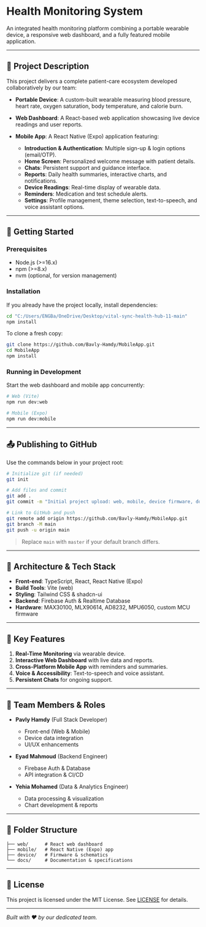 # Health Monitoring System

An integrated health monitoring platform combining a portable wearable device, a responsive web dashboard, and a fully featured mobile application.

---

## 📝 Project Description

This project delivers a complete patient-care ecosystem developed collaboratively by our team:

* **Portable Device**: A custom-built wearable measuring blood pressure, heart rate, oxygen saturation, body temperature, and calorie burn.
* **Web Dashboard**: A React-based web application showcasing live device readings and user reports.
* **Mobile App**: A React Native (Expo) application featuring:

  * **Introduction & Authentication**: Multiple sign-up & login options (email/OTP).
  * **Home Screen**: Personalized welcome message with patient details.
  * **Chats**: Persistent support and guidance interface.
  * **Reports**: Daily health summaries, interactive charts, and notifications.
  * **Device Readings**: Real-time display of wearable data.
  * **Reminders**: Medication and test schedule alerts.
  * **Settings**: Profile management, theme selection, text-to-speech, and voice assistant options.

---

## 🚀 Getting Started

### Prerequisites

* Node.js (>=16.x)
* npm (>=8.x)
* nvm (optional, for version management)

### Installation

If you already have the project locally, install dependencies:

```bash
cd "C:/Users/ENGBa/OneDrive/Desktop/vital-sync-health-hub-11-main"
npm install
```

To clone a fresh copy:

```bash
git clone https://github.com/Bavly-Hamdy/MobileApp.git
cd MobileApp
npm install
```

### Running in Development

Start the web dashboard and mobile app concurrently:

```bash
# Web (Vite)
npm run dev:web

# Mobile (Expo)
npm run dev:mobile
```

---

## 📤 Publishing to GitHub

Use the commands below in your project root:

```bash
# Initialize git (if needed)
git init

# Add files and commit
git add .
git commit -m "Initial project upload: web, mobile, device firmware, docs"

# Link to GitHub and push
git remote add origin https://github.com/Bavly-Hamdy/MobileApp.git
git branch -M main
git push -u origin main
```

> Replace `main` with `master` if your default branch differs.

---

## 🔧 Architecture & Tech Stack

* **Front-end**: TypeScript, React, React Native (Expo)
* **Build Tools**: Vite (web)
* **Styling**: Tailwind CSS & shadcn-ui
* **Backend**: Firebase Auth & Realtime Database
* **Hardware**: MAX30100, MLX90614, AD8232, MPU6050, custom MCU firmware

---

## 🌟 Key Features

1. **Real-Time Monitoring** via wearable device.
2. **Interactive Web Dashboard** with live data and reports.
3. **Cross-Platform Mobile App** with reminders and summaries.
4. **Voice & Accessibility**: Text-to-speech and voice assistant.
5. **Persistent Chats** for ongoing support.

---

## 👥 Team Members & Roles

* **Pavly Hamdy** (Full Stack Developer)

  * Front-end (Web & Mobile)
  * Device data integration
  * UI/UX enhancements

* **Eyad Mahmoud** (Backend Engineer)

  * Firebase Auth & Database
  * API integration & CI/CD

* **Yehia Mohamed** (Data & Analytics Engineer)

  * Data processing & visualization
  * Chart development & reports

---

## 📂 Folder Structure

```text
├── web/      # React web dashboard
├── mobile/   # React Native (Expo) app
├── device/   # Firmware & schematics
└── docs/     # Documentation & specifications
```

---

## 📄 License

This project is licensed under the MIT License. See [LICENSE](LICENSE) for details.

---

*Built with ❤️ by our dedicated team.*
